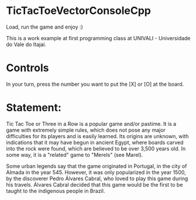 # TicTacToeVectorConsoleCpp

Load, run the game and enjoy :)

This is a work example at first programming class at UNIVALI - Universidade do Vale do Itajaí.

# Controls

In your turn, press the number you want to put the [X] or [O] at the board.

# Statement:

Tic Tac Toe or Three in a Row is a popular game and/or pastime. It is a game with extremely simple rules, which does not pose any major difficulties for its players and is easily learned. Its origins are unknown, with indications that it may have begun in ancient Egypt, where boards carved into the rock were found, which are believed to be over 3,500 years old. In some way, it is a "related" game to "Merels" (see Marel).

Some urban legends say that the game originated in Portugal, in the city of Almada in the year 545. However, it was only popularized in the year 1500, by the discoverer Pedro Álvares Cabral, who loved to play this game during his travels. Álvares Cabral decided that this game would be the first to be taught to the indigenous people in Brazil.
